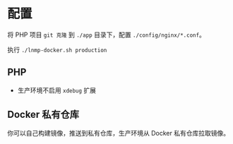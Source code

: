 # 配置

将 PHP 项目 `git 克隆` 到 `./app` 目录下，配置 `./config/nginx/*.conf`。

执行 `./lnmp-docker.sh production`

## PHP

* 生产环境不启用 `xdebug` 扩展

## Docker 私有仓库

你可以自己构建镜像，推送到私有仓库，生产环境从 Docker 私有仓库拉取镜像。
